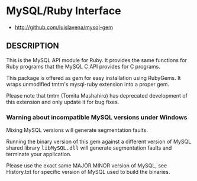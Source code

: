 # MySQL/Ruby Interface

* http://github.com/luislavena/mysql-gem

## DESCRIPTION

This is the MySQL API module for Ruby. It provides the same functions for Ruby
programs that the MySQL C API provides for C programs.

This package is offered as gem for easy installation using RubyGems. It wraps
unmodified tmtm's mysql-ruby extension into a proper gem.

Please note that tmtm (Tomita Mashahiro) has deprecated development of this
extension and only update it for bug fixes.

### Warning about incompatible MySQL versions under Windows

Mixing MySQL versions will generate segmentation faults.

Running the binary version of this gem against a different version of MySQL
shared library <tt>libMySQL.dll</tt> will generate segmentation faults and
terminate your application.

Please use the exact same MAJOR.MINOR version of MySQL, see History.txt for
specific version of MySQL used to build the binaries.
